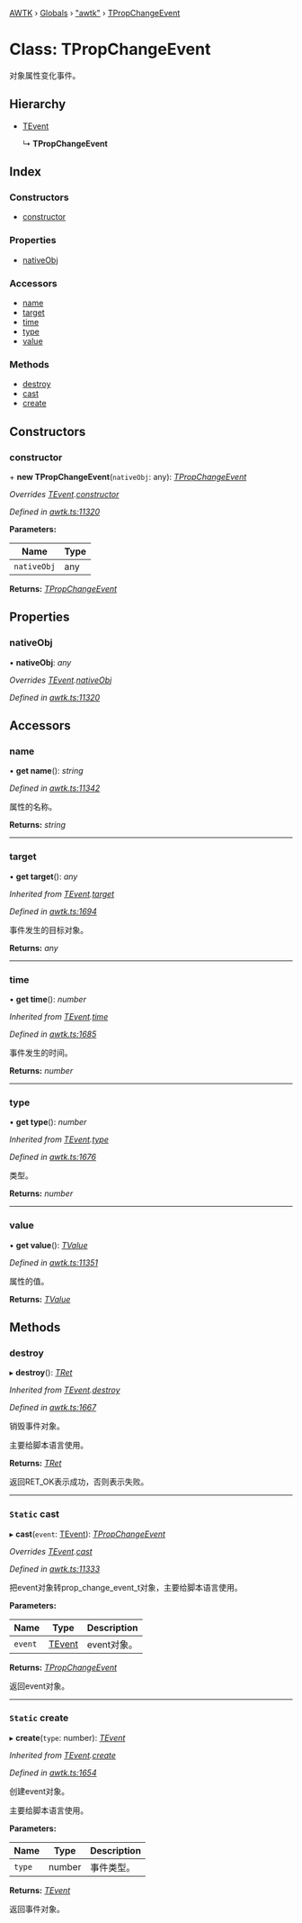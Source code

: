 [AWTK](../README.md) › [Globals](../globals.md) › ["awtk"](../modules/_awtk_.md) › [TPropChangeEvent](_awtk_.tpropchangeevent.md)

# Class: TPropChangeEvent

对象属性变化事件。

## Hierarchy

* [TEvent](_awtk_.tevent.md)

  ↳ **TPropChangeEvent**

## Index

### Constructors

* [constructor](_awtk_.tpropchangeevent.md#constructor)

### Properties

* [nativeObj](_awtk_.tpropchangeevent.md#nativeobj)

### Accessors

* [name](_awtk_.tpropchangeevent.md#name)
* [target](_awtk_.tpropchangeevent.md#target)
* [time](_awtk_.tpropchangeevent.md#time)
* [type](_awtk_.tpropchangeevent.md#type)
* [value](_awtk_.tpropchangeevent.md#value)

### Methods

* [destroy](_awtk_.tpropchangeevent.md#destroy)
* [cast](_awtk_.tpropchangeevent.md#static-cast)
* [create](_awtk_.tpropchangeevent.md#static-create)

## Constructors

###  constructor

\+ **new TPropChangeEvent**(`nativeObj`: any): *[TPropChangeEvent](_awtk_.tpropchangeevent.md)*

*Overrides [TEvent](_awtk_.tevent.md).[constructor](_awtk_.tevent.md#constructor)*

*Defined in [awtk.ts:11320](https://github.com/zlgopen/awtk-binding/blob/feacbc6/tools/code_gen/js/output/awtk.ts#L11320)*

**Parameters:**

Name | Type |
------ | ------ |
`nativeObj` | any |

**Returns:** *[TPropChangeEvent](_awtk_.tpropchangeevent.md)*

## Properties

###  nativeObj

• **nativeObj**: *any*

*Overrides [TEvent](_awtk_.tevent.md).[nativeObj](_awtk_.tevent.md#nativeobj)*

*Defined in [awtk.ts:11320](https://github.com/zlgopen/awtk-binding/blob/feacbc6/tools/code_gen/js/output/awtk.ts#L11320)*

## Accessors

###  name

• **get name**(): *string*

*Defined in [awtk.ts:11342](https://github.com/zlgopen/awtk-binding/blob/feacbc6/tools/code_gen/js/output/awtk.ts#L11342)*

属性的名称。

**Returns:** *string*

___

###  target

• **get target**(): *any*

*Inherited from [TEvent](_awtk_.tevent.md).[target](_awtk_.tevent.md#target)*

*Defined in [awtk.ts:1694](https://github.com/zlgopen/awtk-binding/blob/feacbc6/tools/code_gen/js/output/awtk.ts#L1694)*

事件发生的目标对象。

**Returns:** *any*

___

###  time

• **get time**(): *number*

*Inherited from [TEvent](_awtk_.tevent.md).[time](_awtk_.tevent.md#time)*

*Defined in [awtk.ts:1685](https://github.com/zlgopen/awtk-binding/blob/feacbc6/tools/code_gen/js/output/awtk.ts#L1685)*

事件发生的时间。

**Returns:** *number*

___

###  type

• **get type**(): *number*

*Inherited from [TEvent](_awtk_.tevent.md).[type](_awtk_.tevent.md#type)*

*Defined in [awtk.ts:1676](https://github.com/zlgopen/awtk-binding/blob/feacbc6/tools/code_gen/js/output/awtk.ts#L1676)*

类型。

**Returns:** *number*

___

###  value

• **get value**(): *[TValue](_awtk_.tvalue.md)*

*Defined in [awtk.ts:11351](https://github.com/zlgopen/awtk-binding/blob/feacbc6/tools/code_gen/js/output/awtk.ts#L11351)*

属性的值。

**Returns:** *[TValue](_awtk_.tvalue.md)*

## Methods

###  destroy

▸ **destroy**(): *[TRet](../enums/_awtk_.tret.md)*

*Inherited from [TEvent](_awtk_.tevent.md).[destroy](_awtk_.tevent.md#destroy)*

*Defined in [awtk.ts:1667](https://github.com/zlgopen/awtk-binding/blob/feacbc6/tools/code_gen/js/output/awtk.ts#L1667)*

销毁事件对象。

主要给脚本语言使用。

**Returns:** *[TRet](../enums/_awtk_.tret.md)*

返回RET_OK表示成功，否则表示失败。

___

### `Static` cast

▸ **cast**(`event`: [TEvent](_awtk_.tevent.md)): *[TPropChangeEvent](_awtk_.tpropchangeevent.md)*

*Overrides [TEvent](_awtk_.tevent.md).[cast](_awtk_.tevent.md#static-cast)*

*Defined in [awtk.ts:11333](https://github.com/zlgopen/awtk-binding/blob/feacbc6/tools/code_gen/js/output/awtk.ts#L11333)*

把event对象转prop_change_event_t对象，主要给脚本语言使用。

**Parameters:**

Name | Type | Description |
------ | ------ | ------ |
`event` | [TEvent](_awtk_.tevent.md) | event对象。  |

**Returns:** *[TPropChangeEvent](_awtk_.tpropchangeevent.md)*

返回event对象。

___

### `Static` create

▸ **create**(`type`: number): *[TEvent](_awtk_.tevent.md)*

*Inherited from [TEvent](_awtk_.tevent.md).[create](_awtk_.tevent.md#static-create)*

*Defined in [awtk.ts:1654](https://github.com/zlgopen/awtk-binding/blob/feacbc6/tools/code_gen/js/output/awtk.ts#L1654)*

创建event对象。

主要给脚本语言使用。

**Parameters:**

Name | Type | Description |
------ | ------ | ------ |
`type` | number | 事件类型。  |

**Returns:** *[TEvent](_awtk_.tevent.md)*

返回事件对象。
